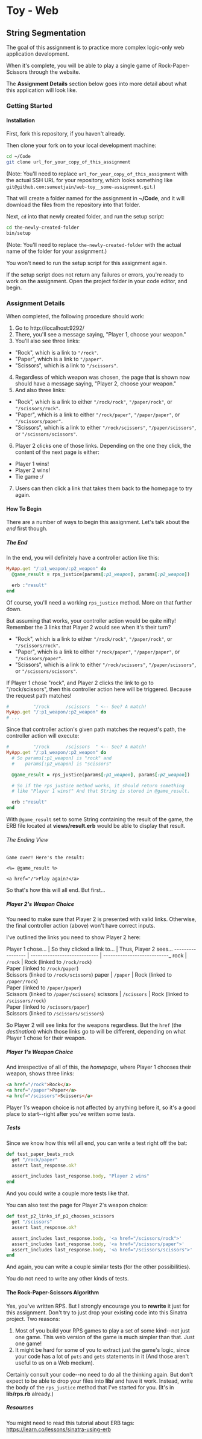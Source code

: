 # Toy - Web

## String Segmentation

The goal of this assignment is to practice more complex logic-only web application development.

When it's complete, you will be able to play a single game of Rock-Paper-Scissors through the website.

The **Assignment Details** section below goes into more detail about what this application will look like.

### Getting Started

#### Installation

First, fork this repository, if you haven't already.

Then clone your fork on to your local development machine:

```zsh
cd ~/Code
git clone url_for_your_copy_of_this_assignment
```

(Note: You'll need to replace `url_for_your_copy_of_this_assignment` with the actual SSH URL for your repository, which looks something like `git@github.com:sumeetjain/web-toy__some-assignment.git`.)

That will create a folder named for the assignment in **~/Code**, and it will download the files from the repository into that folder.

Next, `cd` into that newly created folder, and run the setup script:

```zsh
cd the-newly-created-folder
bin/setup
```

(Note: You'll need to replace `the-newly-created-folder` with the actual name of the folder for your assignment.)

You won't need to run the setup script for this assignment again.

If the setup script does not return any failures or errors, you're ready to work on the assignment. Open the project folder in your code editor, and begin.

### Assignment Details

When completed, the following procedure should work:

1. Go to http://localhost:9292/
2. There, you'll see a message saying, "Player 1, choose your weapon."
3. You'll also see three links:
  - "Rock", which is a link to `"/rock"`.
  - "Paper", which is a link to `"/paper"`.
  - "Scissors", which is a link to `"/scissors"`.
4. Regardless of which weapon was chosen, the page that is shown now should have a message saying, "Player 2, choose your weapon."
5. And also three links:
  - "Rock", which is a link to either `"/rock/rock"`, `"/paper/rock"`, or `"/scissors/rock"`.
  - "Paper", which is a link to either `"/rock/paper"`, `"/paper/paper"`, or `"/scissors/paper"`.
  - "Scissors", which is a link to either `"/rock/scissors"`, `"/paper/scissors"`, or `"/scissors/scissors"`.
6. Player 2 clicks one of those links. Depending on the one they click, the content of the next page is either:
  - Player 1 wins!
  - Player 2 wins!
  - Tie game :/
7. Users can then click a link that takes them back to the homepage to try again.

#### How To Begin

There are a number of ways to begin this assignment. Let's talk about the _end_  first though.

##### The End

In the end, you will definitely have a controller action like this:

```ruby
MyApp.get "/:p1_weapon/:p2_weapon" do
  @game_result = rps_justice(params[:p1_weapon], params[:p2_weapon])

  erb :"result"
end
```

Of course, you'll need a working `rps_justice` method. More on that further down.

But assuming that works, your controller action would be quite nifty! Remember the 3 links that Player 2 would see when it's their turn?

- "Rock", which is a link to either `"/rock/rock"`, `"/paper/rock"`, or `"/scissors/rock"`.
- "Paper", which is a link to either `"/rock/paper"`, `"/paper/paper"`, or `"/scissors/paper"`.
- "Scissors", which is a link to either `"/rock/scissors"`, `"/paper/scissors"`, or `"/scissors/scissors"`.

If Player 1 chose "rock", and Player 2 clicks the link to go to "/rock/scissors", then this controller action here will be triggered. Because the request path matches!

```ruby
#         "/rock      /scissors  " <-- See? A match!
MyApp.get "/:p1_weapon/:p2_weapon" do
# ...
```

Since that controller action's given path matches the request's path, the controller action will execute:

```ruby
#         "/rock      /scissors  " <-- See? A match!
MyApp.get "/:p1_weapon/:p2_weapon" do
  # So params[:p1_weapon] is "rock" and
  #    params[:p2_weapon] is "scissors"

  @game_result = rps_justice(params[:p1_weapon], params[:p2_weapon])

  # So if the rps_justice method works, it should return something
  # like "Player 1 wins!" And that String is stored in @game_result.

  erb :"result"
end
```

With `@game_result` set to some String containing the result of the game, the ERB file located at **views/result.erb** would be able to display that result.

###### The Ending View

```erb
Game over! Here's the result:

<%= @game_result %>

<a href="/">Play again?</a>
```

So that's how this will all end. But first...

##### Player 2's Weapon Choice

You need to make sure that Player 2 is presented with valid links. Otherwise, the final controller action (above) won't have correct inputs.

I've outlined the links you need to show Player 2 here:

Player 1 chose... | So they clicked a link to... | Thus, Player 2 sees...
----------------- | ---------------------------- | ---------------------------_
rock              | `/rock`                      | Rock (linked to `/rock/rock`)<br>Paper (linked to `/rock/paper`)<br>Scissors (linked to `/rock/scissors`)
paper              | `/paper`                      | Rock (linked to `/paper/rock`)<br>Paper (linked to `/paper/paper`)<br>Scissors (linked to `/paper/scissors`)
scissors              | `/scissors`                      | Rock (linked to `/scissors/rock`)<br>Paper (linked to `/scissors/paper`)<br>Scissors (linked to `/scissors/scissors`)

So Player 2 will see links for the weapons regardless. But the `href` (the _destination_) which those links go to will be different, depending on what Player 1 chose for their weapon.

##### Player 1's Weapon Choice

And irrespective of all of this, the _homepage_, where Player 1 chooses their weapon, shows three links:

```html
<a href="/rock">Rock</a>
<a href="/paper">Paper</a>
<a href="/scissors">Scissors</a>
```

Player 1's weapon choice is not affected by anything before it, so it's a good place to start--right after you've written some tests.

##### Tests

Since we know how this will all end, you can write a test right off the bat:

```ruby
def test_paper_beats_rock
  get "/rock/paper"
  assert last_response.ok?

  assert_includes last_response.body, "Player 2 wins"
end
```

And you could write a couple more tests like that.

You can also test the page for Player 2's weapon choice:

```ruby
def test_p2_links_if_p1_chooses_scissors
  get "/scissors"
  assert last_response.ok?

  assert_includes last_response.body, '<a href="/scissors/rock">'
  assert_includes last_response.body, '<a href="/scissors/paper">'
  assert_includes last_response.body, '<a href="/scissors/scissors">'
end
```

And again, you can write a couple similar tests (for the other possibilities).

You do not need to write any other kinds of tests.

#### The Rock-Paper-Scissors Algorithm

Yes, you've written RPS. But I strongly encourage you to **rewrite** it just for this assignment. Don't try to just drop your existing code into this Sinatra project. Two reasons:

1. Most of you build your RPS games to play a set of some kind--not just one game. This web version of the game is much simpler than that. Just one game!
2. It might be hard for some of you to extract just the game's logic, since your code has a lot of `puts` and `gets` statements in it (And those aren't useful to us on a Web medium).

Certainly consult your code--no need to do all the thinking again. But don't expect to be able to drop your files into **lib/** and have it work. Instead, write the body of the `rps_justice` method that I've started for you. (It's in **lib/rps.rb** already.)

##### Resources

You might need to read this tutorial about ERB tags: https://learn.co/lessons/sinatra-using-erb